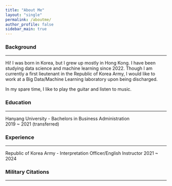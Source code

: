 ```yaml
---
title: "About Me"
layout: "single"
permalink: /aboutme/
author_profile: false
sidebar_main: true
---
```


### Background ### 
---
<p> 
Hi! 
I was born in Korea, but I grew up mostly in Hong Kong. 
I have been studying data science and machine learning since 2022. 
Though I am currently a first lieutenant in the Republic of Korea Army, 
I would like to work at a Big Data/Machine Learning laboratory upon being discharged. 
</p>

<p>
In my spare time, I like to play the guitar and listen to music. 
</p>

### Education ###
---
Hanyang University - Bachelors in Business Administration    
2019 ~ 2021 (transferred)

### Experience ###
---
Republic of Korea Army - Interpretation Officer/English Instructor 2021 ~ 2024

### Military Citations ###
--- 

